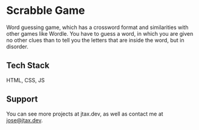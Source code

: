 # Scrabble Game

Word guessing game, which has a crossword format and similarities with other games like Wordle. 
You have to guess a word, in which you are given no other clues than to tell you the letters that are inside the word, but in disorder.


## Tech Stack

HTML, CSS, JS


## Support

You can see more projects at jtax.dev, as well as contact me at [jose@jtax.dev](mailto:jose@jtax.dev).
